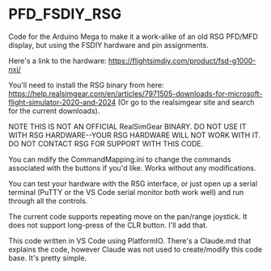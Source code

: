 # PFD_FSDIY_RSG
Code for the Arduino Mega to make it a work-alike of an old RSG PFD/MFD display, but using the FSDIY hardware and pin assignments. 

Here's a link to the hardware: https://flightsimdiy.com/product/fsd-g1000-nxi/

You'll need to install the RSG binary from here: https://help.realsimgear.com/en/articles/7971505-downloads-for-microsoft-flight-simulator-2020-and-2024
(Or go to the realsimgear site and search for the current downloads).

NOTE THIS IS NOT AN OFFICIAL RealSimGear BINARY. DO NOT USE IT WITH RSG HARDWARE--YOUR RSG HARDWARE WILL NOT WORK WITH IT. DO NOT CONTACT RSG FOR SUPPORT WITH THIS CODE.

You can mdify the CommandMapping.ini to change the commands associated with the buttons if you'd like. Works without any modifications.

You can test your hardware with the RSG interface, or just open up a serial terminal (PuTTY or the VS Code serial monitor both work well) and run through all the controls.

The current code supports repeating move on the pan/range joystick. It does not support long-press of the CLR button. I'll add that.

 This code written in VS Code using PlatformIO. There's a Claude.md that explains the code, however Claude was not used to create/modify this code base. It's pretty simple. 
